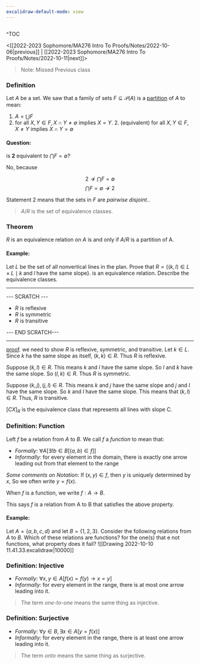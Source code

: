 ```yaml
---
excalidraw-default-mode: view
---
```



```toc

```

^TOC

<[[2022-2023 Sophomore/MA276 Intro To Proofs/Notes/2022-10-06|previous]] | [[2022-2023 Sophomore/MA276 Intro To Proofs/Notes/2022-10-11|next]]>


>Note: Missed Previous class

### Definition
Let $A$ be a set. We saw that a family of sets $F\subseteq\mathcal{P}(A)$ is a <u>partition</u> of $A$ to mean:
1. $A = \bigcup F$
2. for all $X,Y \in F, X\cap Y \neq\emptyset$ implies $X=Y$.
	2. (equivalent) for all $X,Y \in F, X\neq Y$ implies $X\cap Y = \emptyset$ 


#### Question: 

is **2** equivalent to $\bigcap F = \emptyset$?

No, because 

$$2\not\to \bigcap F = \emptyset$$
$$\bigcap F = \emptyset \not\to 2$$

Statement 2 means that the sets in $F$ are *pairwise disjoint.*.

> $A/R$ is the set of equivalence classes.


### Theorem
$R$ is an equivalence relation on $A$ is and only if $A/R$ is a partition of A.


#### Example:
Let $L$ be the set of all nonvertical lines in the plan. Prove that $R = \{(k,l)\in L\times L \mid k \;\text{and}\; l\; \text{have the same slope}\}$. is an equivalence relation. Describe the equivalence classes.

---
--- SCRATCH ---
- $R$ is reflexive
- $R$ is symmetric
- $R$ is transitive

--- END SCRATCH---

---

<u>proof</u>. we need to show $R$ is reflexive, symmetric, and transitive. Let $k \in L.$ Since $k$ ha the same slope as itself, $(k,k) \in R$. Thus $R$ is reflexive. 

Suppose $(k,l) \in R$. This means $k$ and $l$ have the same slope. So $l$ and $k$ have the same slope. So $(l,k) \in R$. Thus $R$ is symmetric.

Suppose $(k,j),(j,l)\in R$. This means $k$ and $j$ have the same slope and $j$ and $l$ have the same slope. So $k$ and $l$ have the same slope. This means that $(k,l)\in R$. Thus, $R$ is transitive.

$[CX]_R$ is the equivalence class that represents all lines with slope C.

### Definition: Function
Left $f$ be a relation from $A$ to $B$. We call $f$ a *function* to mean that:
- *Formally:* $\forall A[\exists! b \in B[(a,b)\in f]]$
- *Informally:* for every element in the domain, there is exactly one arrow leading out from that element to the range

*Some comments on Notation:* If $(x,y)\in f$, then $y$ is uniquely determined by $x$, So we often write $y=f(x)$.

When $f$ is a function, we write $f:A\to B$.

This says $f$ is a relation from A to B that satisfies the above property.

#### Example:

Let $A = \{a,b,c,d\}$ and let $B = \{1,2,3\}$. Consider the following relations from $A$ to $B$. Which of these relations are functions? for the one(s) that e not functions, what property does it fail?
![[Drawing 2022-10-10 11.41.33.excalidraw|10000]]


### Definition: Injective

- *Formally:* $\forall x,y \in A[f(x) = f(y) \to x=y]$
- *Informally:* for every element in the range, there is at most one arrow leading into it.

> The term *one-to-one* means the same thing as injective.


### Definition: Surjective
- *Formally:* $\forall y \in B, \exists x \in A[y = f(x)]$
- *Informally:* for every element in the range, there is at least one arrow leading into it.

> The term *onto* means the same thing as surjective.



